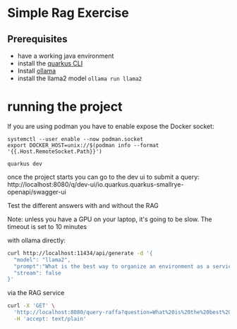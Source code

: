 # Simple Rag Exercise

## Prerequisites

- have a working java environment
- install the [quarkus CLI](https://quarkus.io/guides/cli-tooling)
- Install [ollama](https://ollama.com/download)
- install the llama2 model `ollama run llama2`

# running the project

If you are using podman you have to enable expose the Docker socket:

```
systemctl --user enable --now podman.socket
export DOCKER_HOST=unix://$(podman info --format '{{.Host.RemoteSocket.Path}}')
```

```
quarkus dev
```

once the project starts you can go to the dev ui to submit a query: 
http://localhost:8080/q/dev-ui/io.quarkus.quarkus-smallrye-openapi/swagger-ui


Test the different answers with and without the RAG 

Note: unless you have a GPU on your laptop, it's going to be slow. The timeout is set to 10 minutes

with ollama directly:

```sh
curl http://localhost:11434/api/generate -d '{
  "model": "llama2",
  "prompt":"What is the best way to organize an environment as a service experience in a Kubernetes or Openshift environment?",
  "stream": false
}'
```

via the RAG service

```sh
curl -X 'GET' \
  'http://localhost:8080/query-raffa?question=What%20is%20the%20best%20way%20to%20organize%20an%20environment%20as%20a%20service%20experience%20in%20a%20Kubernetes%20or%20Openshift%20environment%3F&session=1' \
  -H 'accept: text/plain'
```  

